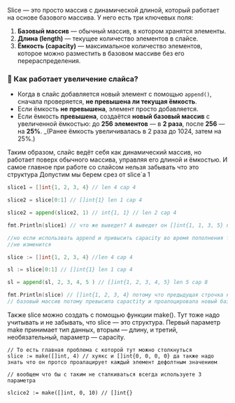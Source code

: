 Slice — это просто массив с динамической длиной, который работает на основе базового массива. У него есть три ключевых поля:

1. **Базовый массив** — обычный массив, в котором хранятся элементы.
2. **Длина (length)** — текущее количество элементов в слайсе.
3. **Ёмкость (capacity)** — максимальное количество элементов, которое можно разместить в базовом массиве без его перераспределения.

### 🔹 Как работает увеличение слайса?

- Когда в слайс добавляется новый элемент с помощью `append()`, сначала проверяется, **не превышена ли текущая ёмкость**.
- Если ёмкость **не превышена**, элемент просто добавляется.
- Если ёмкость **превышена**, создаётся **новый базовый массив** с увеличенной ёмкостью: до **256 элементов** — в **2 раза**, после **256** — на **25%**. _(Ранее ёмкость увеличивалась в 2 раза до 1024, затем на 25%.)

Таким образом, слайс ведёт себя как динамический массив, но работает поверх обычного массива, управляя его длиной и ёмкостью.
И самое главное при работе со слайсом нельзя забывать что это структура
Допустим мы берем срез от slice`a 1
```go
slice1 = []int{1, 2, 3, 4} // len 4 cap 4

slice2 = slice[0:1] // []int{1} len 1 cap 4

slice2 = append(slice2, 1) // int{1, 1} // len 2 cap 4 

fmt.Println(slice1) // что же выведет? А выведет он []int{1, 1, 3, 5} потому что //имеют в своих структурах ссылку на один и тот же базовый массив

//но если использвать append и привысить capacity во время пополнения то массив 
//не изменится

slice := []int{1, 2, 3, 4} //len 4 cap 4

sl := slice[0:1] // []int{1} len 1 cap 4

sl = append(sl, 2, 3, 4, 5 ) // []int{1, 2, 3, 4, 5} len 5 cap 8

fmt.Println(slice) // []int{1, 2, 3, 4} потому что предыдущая строчка не изменила
// базовый массив потому превысила capactity и проалоцировала новый базовый масиив
```
Также slice можно создать с помощью функции make(). Тут тоже надо учитывать и не забывать, что slice — это структура. Первый параметр make принимает тип данных, вторым — длину, и третий, необязательный, параметр — capacity.
```
// То есть главная проблема с которой тут можно столкнуться 
slice := make([]int, 4) // хуякс и []int{0, 0, 0, 0} да также надо знать что он протсо проалацирует каждый элемент дефолтным значением

// вообщем что бы с таким не сталкиваться всегда используете 3 параметра

slcice2 := make([]int, 0, 10) // []int{}
```